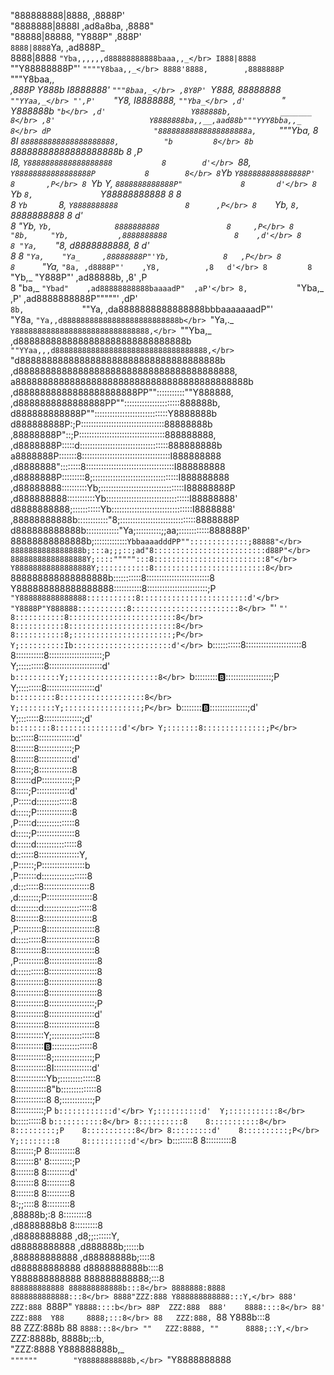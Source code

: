    "888888888|8888,                  ,8888P'</br>
     "8888888|8888I       ,ad8a8ba, ,8888"</br>
       "88888|88888,       "Y888P" ,888P'</br>
        `8888|8888`Ya,          ,ad888P_</br>
         8888|8888  `"Yba,,,,,,d88888888888baaa,,_</br>
         I888|8888      `""Y88888888P"'     `""""Y8baa,,_</br>
         8888'8888,        ,8888888P               `"""Y8baa,,_</br>
        ,888P Y888b        I8888888'                      `"""8baa,_</br>
       ,8Y8P' `Y888,       88888888                             `""YYaa,_</br>
       "',P'    `"Y8,      I8888888,                                 `""Yba_</br>
        ,d'        `"       Y888888b                                      `"b</br>
       ,d'                   Y888888b,           _______                    8</br>
      ,8'                     Y8888888ba,,__,aad88b"""YYY8bba,,_            8</br>
      dP                       "88888888888888888888a,     `"""Yba,         8</br>
      8I                        `888888888888888888888,          "b         8</br>
      8b                         `88888888888888888888b           8        ,P</br>
      I8,                         `Y8888888888888888888           8        d'</br>
      `88,                         `Y88888888888888888P           8        8</br>
       8`Yb                         `Y888888888888888P'           8       ,P</br>
       8 `Yb        Y,               `8888888888888P"             8       d'</br>
       8  `Yb       `8,               `Y88888888888               8       8</br>
       8   `Yb       `8,               `Y8888888888               8      ,P</br>
       8    `Yb,      `8,               `8888888888               8      d'</br>
       8      "Yb,     `Yb,              8888888888               8     ,P</br>
       8        "8b,     "Yb,           ,8888888888               8    ,d'</br>
       8         8 "Ya,    `"8,         d8888888888,              8    d'</br>
       8         8   `"Ya,    "Ya_     ,88888888P"'Yb,            8   ,P</br>
       8         8      `"Ya,_  `"8a, ,d8888P"'    ,Y8,          ,8   d'</br>
       8         8          `"Yb,_ "Y888P"'    ,ad88888b,       ,8'  ,P</br>
       8         "ba,_          `"Ybad"    ,ad88888888888baaaadP"  ,aP'</br>
       8,           `"Yba,_        ,P' ,ad8888888888P"""""'      ,dP'</br>
       `8b,             `""Ya,    ,da8888888888888888bbbaaaaaaadP"'</br>
         "Y8a,              `"Ya,,d88888888888888888888888888b</br>
            `"Ya,._            `Y888888888888888888888888888888,</br>
                `""Yba,_       ,d8888888888888888888888888888888b</br>
                     `""YYaa,,,d8888888888888888888888888888888888,</br>
                           `"d8888888888888888888888888888888888888b</br>
                           ,d8888888888888888888888888888888888888888,</br>
                          a8888888888888888888888888888888888888888888b</br>
                        ,d8888888888888888888888PP"":::::::::::""Y888888,</br>
                       ,d8888888888888888PP""::::::::::::::::::::::888888b,</br>
                      d888888888888P"":::::::::::::::::::::::::::::Y8888888b</br>
                     d888888888P:;P:::::::::::::::::::::::::::::::::88888888b</br>
                   ,88888888P"::;P::::::::::::::::::::::::::::::::::888888888,</br>
                 ,d8888888P:::::d:::::::::::::::::::::::::::::::::::888888888b</br>
                a8888888P:::::::8:::::::::::::::::::::::::::::::::::I888888888</br>
              ,d8888888"::::::::8:::::::::::::::::::::::::::::::::::I888888888</br>
             ,d8888888P:::::::::8;::::::::::::::::::::::::::::::::::I888888888</br>
            ,d88888888::::::::::Yb;:::::::::::::::::::::::::::::::::I88888888P</br>
           ,d888888888:::::::::::Yb:::::::::::::::::::::::::::::::::I88888888'</br>
           d8888888888;:::::::::::Yb::::::::::::::::::::::::::::::::I8888888'</br>
          ,88888888888b::::::::::::"8;::::::::::::::::::::::::::::::8888888P</br>
          d888888888888b:::::::::::::"Ya;::::::::::;;aa;::::::::::::888888P'</br>
          88888888888888b;:::::::::::::`YbbaaaadddPP"":::::::::::::;88888"</br>
          8888888888888888b;:::a;;;::;ad"8:::::::::::::::::::::::::d88P"</br>
          88888888888888888Y;::::""""":::8:::::::::::::::::::::::::8"</br>
          Y88888888888888888Y;:::::::::::8:::::::::::::::::::::::::8</br>
          `888888888888888888b:::::::::::8:::::::::::::::::::::::::8</br>
           Y888888888888888888:::::::::::8::::::::::::::::::::::::;P</br>
            `"Y888888888888888:::::::::::8::::::::::::::::::::::::d'</br>
               "Y8888P"Y888888:::::::::::8::::::::::::::::::::::::8</br>
                 `"'    `"'  8:::::::::::8::::::::::::::::::::::::8</br>
                             8:::::::::::8::::::::::::::::::::::::8</br>
                             8:::::::::::8;::::::::::::::::::::::;P</br>
                             Y;::::::::::Ib::::::::::::::::::::::d'</br>
                             `b:::::::::::8::::::::::::::::::::::8</br>
                              8:::::::::::8:::::::::::::::::::::;P</br>
                              Y;::::::::::8:::::::::::::::::::::d'</br>
                              `b::::::::::Y;::::::::::::::::::::8</br>
                               `b::::::::::b:::::::::::::::::::;P</br>
                                Y;:::::::::8:::::::::::::::::::d'</br>
                                `b:::::::::8:::::::::::::::::::8</br>
                                 Y;::::::::Y;:::::::::::::::::;P</br>
                                 `b:::::::::b::::::::::::::::;d'</br>
                                  Y;::::::::8:::::::::::::::;d'</br>
                                  `b::::::::8:::::::::::::::d'</br>
                                   Y;:::::::8::::::::::::::;P</br>
                                   `b:::::::8::::::::::::::d'</br>
                                    8:::::::8:::::::::::::;P</br>
                                    8:::::::8:::::::::::::d'</br>
                                    8::::::;8:::::::::::::8</br>
                                    8::::::dP::::::::::::;P</br>
                                    8:::::;P:::::::::::::d'</br>
                                   ,P:::::d::::::::::::::8</br>
                                   d:::::;P::::::::::::::8</br>
                                  ,P:::::d:::::::::::::::8</br>
                                  d:::::;P:::::::::::::::8</br>
                                 d::::::d::::::::::::::::8</br>
                                d:::::::8::::::::::::::::Y,</br>
                               ,P::::::;P:::::::::::::::::b</br>
                              ,P:::::::d::::::::::::::::::8</br>
                             ,d::::::::8::::::::::::::::::8</br>
                            ,d::::::::;P::::::::::::::::::8</br>
                            d:::::::::d:::::::::::::::::::8</br>
                            8:::::::::8:::::::::::::::::::8</br>
                           ,P:::::::::8:::::::::::::::::::8</br>
                           d::::::::::8:::::::::::::::::::8</br>
                           8::::::::::8:::::::::::::::::::8</br>
                          ,P::::::::::8:::::::::::::::::::8</br>
                          d:::::::::::8:::::::::::::::::::8</br>
                          8:::::::::::8:::::::::::::::::::8</br>
                          8:::::::::::8:::::::::::::::::::8</br>
                          8:::::::::::8::::::::::::::::::;P</br>
                          8:::::::::::8::::::::::::::::::d'</br>
                          8:::::::::::8::::::::::::::::::8</br>
                          8:::::::::::Y;:::::::::::::::::8</br>
                          8::::::::::::b:::::::::::::::::8</br>
                          8::::::::::::8;:::::::::::::::;P</br>
                          8::::::::::::8I:::::::::::::::d'</br>
                          8::::::::::::Yb;::::::::::::::8</br>
                          8::::::::::::8"b::::::::::::::8</br>
                          8::::::::::::8 8;::::::::::::;P</br>
                          8:::::::::::;P `b::::::::::::d'</br>
                          Y;::::::::::d'  Y;:::::::::::8</br>
                          `b::::::::::8   `b:::::::::::8</br>
                           8::::::::::8    8:::::::::::8</br>
                           8:::::::::;P    8:::::::::::8</br>
                           8:::::::::d'    8::::::::::;P</br>
                           Y;::::::::8     8::::::::::d'</br>
                           `b::::::::8     8::::::::::8</br>
                            8:::::::;P     8::::::::::8</br>
                            8:::::::8'     8:::::::::;P</br>
                            8:::::::8      8:::::::::d'</br>
                            8:::::::8      8:::::::::8</br>
                            8:::::::8      8:::::::::8</br>
                            8:;;::::8      8:::::::::8</br>
                           ,88888b;:8      8:::::::::8</br>
                          ,d8888888b8      8:::::::::8</br>
                         ,d8888888888    ,d8;;:::::::Y,</br>
                         d88888888888  ,d888888b;:::::b</br>
                        ,888888888888 ,d88888888b;::::8</br>
                        d888888888888 d8888888888b::::8</br>
                        Y888888888888 888888888888;:::8</br>
                        `888888888888 888888888888b:::8</br>
                         8888888:8888 8888888888888:::8</br>
                         8888"ZZZ:888 Y888888888888:::Y,</br>
                         888' ZZZ:888 `888P" `Y8888::::b</br>
                         88P  ZZZ:888  888'    8888::::8</br>
                         88'  ZZZ:888  Y88     8888;:::8</br>
                         88   ZZZ:888, `88     Y888b:::8</br>
                         88   ZZZ:888b  88     `8888:::8</br>
                         ""   ZZZ:8888, ""      8888;::Y,</br>
                              `ZZZ:8888b,       8888b;::b,</br>
                                "ZZZ:8888       Y888888888b,_</br>
                                  `""""""        "Y88888888888b,</br>
                                                   `"Y8888888888</br>
